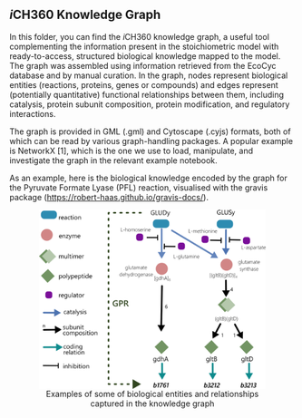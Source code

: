 ## *i*CH360 Knowledge Graph
In this folder, you can find the *i*CH360 knowledge graph, a useful tool complementing the information present in the stoichiometric model with ready-to-access, structured biological knowledge mapped to the model.  The graph was assembled using information retrieved from the EcoCyc database and by manual curation. In the graph, nodes represent biological entities (reactions, proteins, genes or compounds) and edges represent (potentially quantitative) functional relationships between them, including catalysis, protein subunit composition, protein modification, and regulatory interactions.

The graph is provided in GML (.gml) and Cytoscape (.cyjs) formats, both of which can be read by various graph-handling packages. A popular example is NetworkX [1], which is the one we use to load, manipulate, and investigate the graph in the relevant example notebook.

As an example, here is the biological knowledge encoded by the graph for the Pyruvate Formate Lyase (PFL) reaction, visualised with the gravis package (https://robert-haas.github.io/gravis-docs/).
<figure>
<img src="../Docs/images/knowledge_graph/knowledge_graph_pic.png" width="400"  style="display:block;margin-left:auto;margin-right:auto;">
 <figcaption><center>Examples of some of biological entities and relationships captured in the knowledge graph<center></figcaption>
</figure>